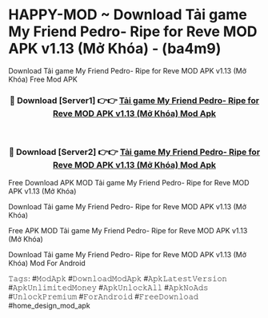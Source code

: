 # HAPPY-MOD ~ Download Tải game My Friend Pedro- Ripe for Reve MOD APK v1.13 (Mở Khóa) - (ba4m9)
Download Tải game My Friend Pedro- Ripe for Reve MOD APK v1.13 (Mở Khóa) Free Mod APK

<div align="center">
<h3>🔴 Download [Server1] 👉👉 <a href="https://apk-comot.site?title=Tải_game_My_Friend_Pedro-_Ripe_for_Reve_MOD_APK_v1.13_(Mở_Khóa)">Tải game My Friend Pedro- Ripe for Reve MOD APK v1.13 (Mở Khóa) Mod Apk</a></h3><br>

<h3>🔴 Download [Server2] 👉👉 <a href="https://apk-comot.site?title=Tải_game_My_Friend_Pedro-_Ripe_for_Reve_MOD_APK_v1.13_(Mở_Khóa)">Tải game My Friend Pedro- Ripe for Reve MOD APK v1.13 (Mở Khóa) Mod Apk</a></h3>
</div>


Free Download APK MOD Tải game My Friend Pedro- Ripe for Reve MOD APK v1.13 (Mở Khóa)

Download Tải game My Friend Pedro- Ripe for Reve MOD APK v1.13 (Mở Khóa) 

Free APK MOD Tải game My Friend Pedro- Ripe for Reve MOD APK v1.13 (Mở Khóa) 

Download Tải game My Friend Pedro- Ripe for Reve MOD APK v1.13 (Mở Khóa) Mod For Android

𝚃𝚊𝚐𝚜: #𝙼𝚘𝚍𝙰𝚙𝚔 #𝙳𝚘𝚠𝚗𝚕𝚘𝚊𝚍𝙼𝚘𝚍𝙰𝚙𝚔 #𝙰𝚙𝚔𝙻𝚊𝚝𝚎𝚜𝚝𝚅𝚎𝚛𝚜𝚒𝚘𝚗 #𝙰𝚙𝚔𝚄𝚗𝚕𝚒𝚖𝚒𝚝𝚎𝚍𝙼𝚘𝚗𝚎𝚢 #𝙰𝚙𝚔𝚄𝚗𝚕𝚘𝚌𝚔𝙰𝚕𝚕 #𝙰𝚙𝚔𝙽𝚘𝙰𝚍𝚜 #𝚄𝚗𝚕𝚘𝚌𝚔𝙿𝚛𝚎𝚖𝚒𝚞𝚖 #𝙵𝚘𝚛𝙰𝚗𝚍𝚛𝚘𝚒𝚍 #𝙵𝚛𝚎𝚎𝙳𝚘𝚠𝚗𝚕𝚘𝚊𝚍 #home_design_mod_apk